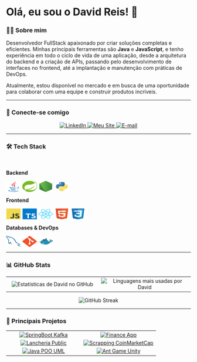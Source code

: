 # Olá, eu sou o David Reis! 👋

### 👨‍💻 Sobre mim
Desenvolvedor FullStack apaixonado por criar soluções completas e eficientes. Minhas principais ferramentas são **Java** e **JavaScript**, e tenho experiência em todo o ciclo de vida de uma aplicação, desde a arquitetura do backend e a criação de APIs, passando pelo desenvolvimento de interfaces no frontend, até a implantação e manutenção com práticas de DevOps.

Atualmente, estou disponível no mercado e em busca de uma oportunidade para colaborar com uma equipe e construir produtos incríveis.

---

### 🔗 Conecte-se comigo
<div align="center">
  <a href="https://www.linkedin.com/in/eudavidreis-dev/" target="_blank">
    <img src="https://img.shields.io/badge/LinkedIn-0077B5?style=for-the-badge&logo=linkedin&logoColor=white" alt="LinkedIn"/>
  </a>
  <a href="https://www.mrdev.tec.br" target="_blank">
    <img src="https://img.shields.io/badge/Meu%20Site-4B0082?style=for-the-badge&logo=About.me&logoColor=white" alt="Meu Site"/>
  </a>
  <a href="mailto:contato@mrdev.tec.br">
    <img src="https://img.shields.io/badge/Email-D14836?style=for-the-badge&logo=gmail&logoColor=white" alt="E-mail"/>
  </a>
</div>

---

### 🛠️ Tech Stack
<div style="display: inline_block"><br>
  <p><b>Backend</b></p>
  <img align="center" alt="Java" height="30" width="40" src="https://raw.githubusercontent.com/devicons/devicon/master/icons/java/java-original.svg">
  <img align="center" alt="Spring" height="30" width="40" src="https://raw.githubusercontent.com/devicons/devicon/master/icons/spring/spring-original.svg">
  <img align="center" alt="Node.js" height="30" width="40" src="https://raw.githubusercontent.com/devicons/devicon/master/icons/nodejs/nodejs-original.svg">
  <img align="center" alt="Python" height="30" width="40" src="https://raw.githubusercontent.com/devicons/devicon/master/icons/python/python-original.svg">
  <br>
  <p><b>Frontend</b></p>
  <img align="center" alt="JavaScript" height="30" width="40" src="https://raw.githubusercontent.com/devicons/devicon/master/icons/javascript/javascript-original.svg">
  <img align="center" alt="TypeScript" height="30" width="40" src="https://raw.githubusercontent.com/devicons/devicon/master/icons/typescript/typescript-plain.svg">
  <img align="center" alt="React" height="30" width="40" src="https://raw.githubusercontent.com/devicons/devicon/master/icons/react/react-original.svg">
  <img align="center" alt="HTML5" height="30" width="40" src="https://raw.githubusercontent.com/devicons/devicon/master/icons/html5/html5-original.svg">
  <img align="center" alt="CSS3" height="30" width="40" src="https://raw.githubusercontent.com/devicons/devicon/master/icons/css3/css3-original.svg">
  <br>
  <p><b>Databases & DevOps</b></p>
  <img align="center" alt="MySQL" height="30" width="40" src="https://raw.githubusercontent.com/devicons/devicon/master/icons/mysql/mysql-original.svg">
  <img align="center" alt="Git" height="30" width="40" src="https://raw.githubusercontent.com/devicons/devicon/master/icons/git/git-original.svg">
  <img align="center" alt="Docker" height="30" width="40" src="https://raw.githubusercontent.com/devicons/devicon/master/icons/docker/docker-original.svg">
</div>

---

### 📊 GitHub Stats
<div align="center">
<table>
  <tr>
    <td width="50%" align="center">
      <img src="https://github-readme-stats.vercel.app/api?username=eudavidreis-odev&theme=dracula&hide_border=true&show_icons=true&icon_color=30A3DC&title_color=E94D5F&text_color=FFF" alt="Estatísticas de David no GitHub"/>
    </td>
    <td width="50%" align="center">
      <img src="https://github-readme-stats.vercel.app/api/top-langs/?username=eudavidreis-odev&theme=dracula&hide_border=true&layout=compact&langs_count=8&title_color=E94D5F&text_color=FFF" alt="Linguagens mais usadas por David"/>
    </td>
  </tr>
</table>

<img src="https://streak-stats.demolab.com/?user=eudavidreis-odev&theme=dracula&hide_border=true" alt="GitHub Streak"/>
</div>

---

### 🚀 Principais Projetos
<div align="center">
<table>
  <tr>
    <td width="50%" align="center">
      <a href="https://github.com/eudavidreis-odev/springboot-kafka">
        <img width="100%" src="https://github-readme-stats.vercel.app/api/pin/?username=eudavidreis-odev&repo=springboot-kafka&theme=dracula&hide_border=true&show_icons=true&icon_color=30A3DC&title_color=E94D5F&text_color=FFF" alt="SpringBoot Kafka"/>
      </a>
    </td>
    <td width="50%" align="center">
      <a href="https://github.com/eudavidreis-odev/finance-app">
        <img width="100%" src="https://github-readme-stats.vercel.app/api/pin/?username=eudavidreis-odev&repo=finance-app&theme=dracula&hide_border=true&show_icons=true&icon_color=30A3DC&title_color=E94D5F&text_color=FFF" alt="Finance App"/>
      </a>
    </td>
  </tr>
  <tr>
    <td width="50%" align="center">
      <a href="https://github.com/eudavidreis-odev/lancheria-public">
        <img width="100%" src="https://github-readme-stats.vercel.app/api/pin/?username=eudavidreis-odev&repo=lancheria-public&theme=dracula&hide_border=true&show_icons=true&icon_color=30A3DC&title_color=E94D5F&text_color=FFF" alt="Lancheria Public"/>
      </a>
    </td>
    <td width="50%" align="center">
      <a href="https://github.com/eudavidreis-odev/scrapping-coinmarketcap-puppeteer">
        <img width="100%" src="https://github-readme-stats.vercel.app/api/pin/?username=eudavidreis-odev&repo=scrapping-coinmarketcap-puppeteer&theme=dracula&hide_border=true&show_icons=true&icon_color=30A3DC&title_color=E94D5F&text_color=FFF" alt="Scrapping CoinMarketCap"/>
      </a>
    </td>
  </tr>
  <tr>
    <td width="50%" align="center">
      <a href="https://github.com/eudavidreis-odev/Java_POO_UML">
        <img width="100%" src="https://github-readme-stats.vercel.app/api/pin/?username=eudavidreis-odev&repo=Java_POO_UML&theme=dracula&hide_border=true&show_icons=true&icon_color=30A3DC&title_color=E94D5F&text_color=FFF" alt="Java POO UML"/>
      </a>
    </td>
    <td width="50%" align="center">
      <a href="https://github.com/eudavidreis-odev/ant-game-unity">
        <img width="100%" src="https://github-readme-stats.vercel.app/api/pin/?username=eudavidreis-odev&repo=ant-game-unity&theme=dracula&hide_border=true&show_icons=true&icon_color=30A3DC&title_color=E94D5F&text_color=FFF" alt="Ant Game Unity"/>
      </a>
    </td>
  </tr>
</table>
</div>
